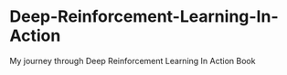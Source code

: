 # Deep-Reinforcement-Learning-In-Action
My journey through Deep Reinforcement Learning In Action Book
